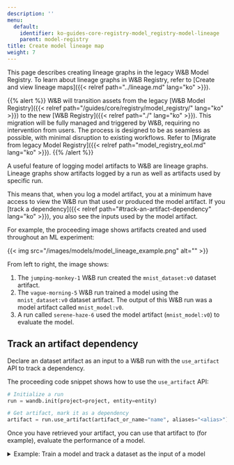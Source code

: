 ```yaml
---
description: ''
menu:
  default:
    identifier: ko-guides-core-registry-model_registry-model-lineage
    parent: model-registry
title: Create model lineage map
weight: 7
---
```


This page describes creating lineage graphs in the legacy W&B Model Registry. To learn about lineage graphs in W&B Registry, refer to [Create and view lineage maps]({{< relref path="../lineage.md" lang="ko" >}}).

{{% alert %}}
W&B will transition assets from the legacy [W&B Model Registry]({{< relref path="/guides/core/registry/model_registry/" lang="ko" >}}) to the new [W&B Registry]({{< relref path="./" lang="ko" >}}). This migration will be fully managed and triggered by W&B, requiring no intervention from users. The process is designed to be as seamless as possible, with minimal disruption to existing workflows. Refer to [Migrate from legacy Model Registry]({{< relref path="model_registry_eol.md" lang="ko" >}}).
{{% /alert %}}


A useful feature of logging model artifacts to W&B are lineage graphs. Lineage graphs show artifacts logged by a run as well as artifacts used by specific run. 

This means that, when you log a model artifact, you at a minimum have access to view the W&B run that used or produced the model artifact. If you [track a dependency]({{< relref path="#track-an-artifact-dependency" lang="ko" >}}), you also see the inputs used by the model artifact.

For example, the proceeding image shows artifacts created and used throughout an ML experiment:

{{< img src="/images/models/model_lineage_example.png" alt="" >}}

From left to right, the image shows:
1. The `jumping-monkey-1` W&B run created the `mnist_dataset:v0` dataset artifact.
2. The `vague-morning-5` W&B run trained a model using the `mnist_dataset:v0` dataset artifact. The output of this W&B run was a model artifact called `mnist_model:v0`.
3. A run called `serene-haze-6` used the model artifact (`mnist_model:v0`) to evaluate the model.


## Track an artifact dependency

Declare an dataset artifact as an input to a W&B run with the `use_artifact` API to track a dependency. 

The proceeding code snippet shows how to use the `use_artifact` API:

```python
# Initialize a run
run = wandb.init(project=project, entity=entity)

# Get artifact, mark it as a dependency
artifact = run.use_artifact(artifact_or_name="name", aliases="<alias>")
```

Once you have retrieved your artifact, you can use that artifact to (for example), evaluate the performance of a model. 

<details>

<summary>Example: Train a model and track a dataset as the input of a model</summary>

```python
job_type = "train_model"

config = {
    "optimizer": "adam",
    "batch_size": 128,
    "epochs": 5,
    "validation_split": 0.1,
}

run = wandb.init(project=project, job_type=job_type, config=config)

version = "latest"
name = "{}:{}".format("{}_dataset".format(model_use_case_id), version)

artifact = run.use_artifact(name)

train_table = artifact.get("train_table")
x_train = train_table.get_column("x_train", convert_to="numpy")
y_train = train_table.get_column("y_train", convert_to="numpy")

# Store values from our config dictionary into variables for easy accessing
num_classes = 10
input_shape = (28, 28, 1)
loss = "categorical_crossentropy"
optimizer = run.config["optimizer"]
metrics = ["accuracy"]
batch_size = run.config["batch_size"]
epochs = run.config["epochs"]
validation_split = run.config["validation_split"]

# Create model architecture
model = keras.Sequential(
    [
        layers.Input(shape=input_shape),
        layers.Conv2D(32, kernel_size=(3, 3), activation="relu"),
        layers.MaxPooling2D(pool_size=(2, 2)),
        layers.Conv2D(64, kernel_size=(3, 3), activation="relu"),
        layers.MaxPooling2D(pool_size=(2, 2)),
        layers.Flatten(),
        layers.Dropout(0.5),
        layers.Dense(num_classes, activation="softmax"),
    ]
)
model.compile(loss=loss, optimizer=optimizer, metrics=metrics)

# Generate labels for training data
y_train = keras.utils.to_categorical(y_train, num_classes)

# Create training and test set
x_t, x_v, y_t, y_v = train_test_split(x_train, y_train, test_size=0.33)

# Train the model
model.fit(
    x=x_t,
    y=y_t,
    batch_size=batch_size,
    epochs=epochs,
    validation_data=(x_v, y_v),
    callbacks=[WandbCallback(log_weights=True, log_evaluation=True)],
)

# Save model locally
path = "model.h5"
model.save(path)

path = "./model.h5"
registered_model_name = "MNIST-dev"
name = "mnist_model"

run.link_model(path=path, registered_model_name=registered_model_name, name=name)
run.finish()
```

</details>